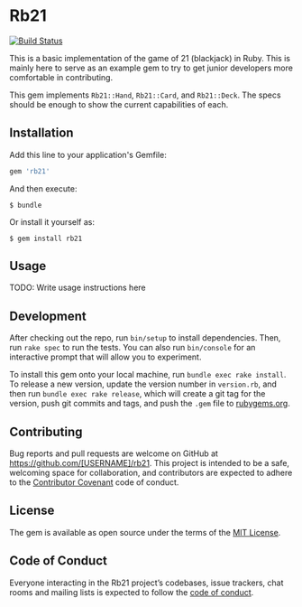 # Rb21

[![Build Status](https://travis-ci.org/t27duck/rb21.svg?branch=main)](https://travis-ci.org/t27duck/rb21)

This is a basic implementation of the game of 21 (blackjack) in Ruby. This is mainly here to serve as an example gem to try to get junior developers more comfortable in contributing.

This gem implements `Rb21::Hand`, `Rb21::Card`, and `Rb21::Deck`. The specs should be enough to show the current capabilities of each.

## Installation

Add this line to your application's Gemfile:

```ruby
gem 'rb21'
```

And then execute:

    $ bundle

Or install it yourself as:

    $ gem install rb21

## Usage

TODO: Write usage instructions here

## Development

After checking out the repo, run `bin/setup` to install dependencies. Then, run `rake spec` to run the tests. You can also run `bin/console` for an interactive prompt that will allow you to experiment.

To install this gem onto your local machine, run `bundle exec rake install`. To release a new version, update the version number in `version.rb`, and then run `bundle exec rake release`, which will create a git tag for the version, push git commits and tags, and push the `.gem` file to [rubygems.org](https://rubygems.org).

## Contributing

Bug reports and pull requests are welcome on GitHub at https://github.com/[USERNAME]/rb21. This project is intended to be a safe, welcoming space for collaboration, and contributors are expected to adhere to the [Contributor Covenant](http://contributor-covenant.org) code of conduct.

## License

The gem is available as open source under the terms of the [MIT License](https://opensource.org/licenses/MIT).

## Code of Conduct

Everyone interacting in the Rb21 project’s codebases, issue trackers, chat rooms and mailing lists is expected to follow the [code of conduct](https://github.com/[USERNAME]/rb21/blob/master/CODE_OF_CONDUCT.md).
